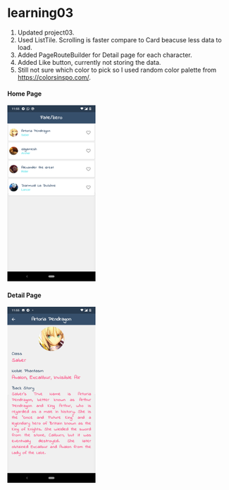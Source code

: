 # learning03

1.  Updated project03.
2.  Used ListTile. Scrolling is faster compare to Card beacuse less data to load.
3.  Added PageRouteBuilder for Detail page for each character.
4.  Added Like button, currently not storing the data.
5.  Still not sure which color to pick so I used random color palette from https://colorsinspo.com/.

#### Home Page
<img src="main.png" width="200" height="400"/>

#### Detail Page
<img src="page.png" width="200" height="400"/>
